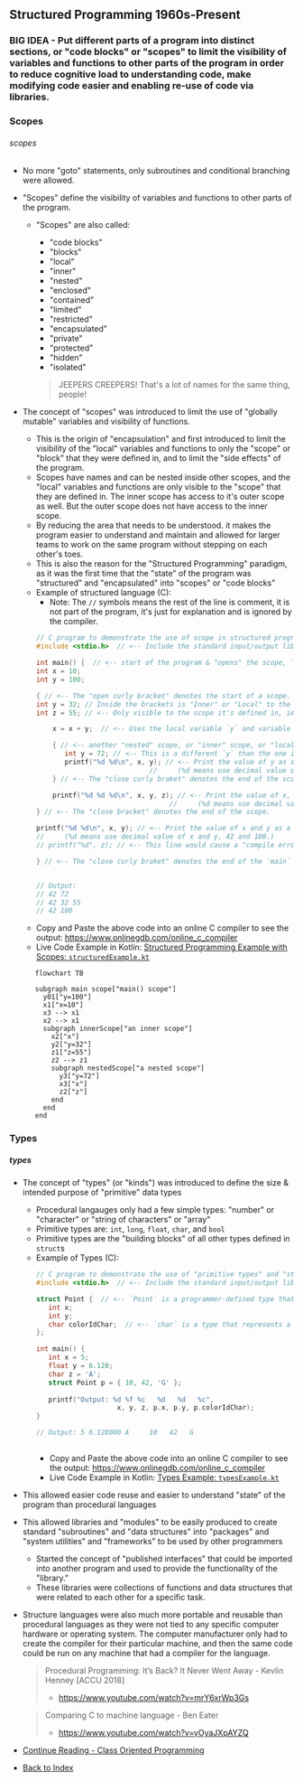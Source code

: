 ## Structured Programming 1960s-Present <a name="structured-programming"></a>

### BIG IDEA - Put different parts of a program into distinct sections, or "code blocks" or "scopes" to limit the visibility of variables and functions to other parts of the program in order to reduce cognitive load to understanding code, make modifying code easier and enabling re-use of code via libraries.

### Scopes <a name="scopes"></a>
###### scopes
- No more "goto" statements, only subroutines and conditional branching were allowed.
- "Scopes" define the visibility of variables and functions to other parts of the program.
  - "Scopes" are also called:
    - "code blocks"
    - "blocks" 
    - "local"
    - "inner"
    - "nested"
    - "enclosed"
    - "contained"
    - "limited"
    - "restricted"
    - "encapsulated"
    - "private"
    - "protected"
    - "hidden"
    - "isolated" 
    
    > JEEPERS CREEPERS! That's a lot of names for the same thing, people!

- The concept of "scopes" was introduced to limit the use of "globally mutable" variables and visibility of functions.
  - This is the origin of "encapsulation" and first introduced to limit the visibility of the "local" variables
    and functions to only the "scope" or "block" that they were defined in, and to limit the "side effects" of the program.
  - Scopes have names and can be nested inside other scopes, and the "local" variables and functions are only visible
    to the "scope" that they are defined in. The inner scope has access to it's outer scope as well. But the outer scope
    does not have access to the inner scope.
  - By reducing the area that needs to be understood. it makes the program easier to understand and maintain and
    allowed for larger teams to work on the same program without stepping on each other's toes.
  - This is also the reason for the "Structured Programming" paradigm, as it was the first time that the "state"
    of the program was "structured" and "encapsulated" into "scopes" or "code blocks"
  - Example of structured language (C):
      - Note: The `//` symbols means the rest of the line is comment, it is not part of the program,
        it's just for explanation and is ignored by the compiler.
    ```C
    // C program to demonstrate the use of scope in structured programming.
    #include <stdio.h>  // <-- Include the standard input/output library.
    
    int main() {  // <-- start of the program & "opens" the scope, `int` means the function returns an integer, `main` is the name of the function.
    int x = 10;
    int y = 100;
    
    { // <-- The "open curly bracket" denotes the start of a scope. This is an "inner" or "nested"  scope.
    int y = 32; // Inside the brackets is "Inner" or "Local" to the scope.
    int z = 55; // <-- Only visible to the scope it's defined in, ie: this one.
    
        x = x + y;  // <-- Uses the local variable `y` and variable `x` from the Outer `main` function scope. 
    
        { // <-- another "nested" scope, or "inner" scope, or "local" scope.
           int y = 72; // <-- This is a different `y` than the one in the `main` scope.
           printf("%d %d\n", x, y); // <-- Print the value of y as a decimal number, ("\n" means "go to next line")
                                //     (%d means use decimal value of x and y, 42 and 72.)
        } // <-- The "close curly braket" denotes the end of the scope.
    
        printf("%d %d %d\n", x, y, z); // <-- Print the value of x, y, and z as a decimal number 
                                     //     (%d means use decimal value of x, y, and z, 42, 32, and 55.) 
    } // <-- The "close bracket" denotes the end of the scope.
    
    printf("%d %d\n", x, y); // <-- Print the value of x and y as a decimal number
    //     (%d means use decimal value of x and y, 42 and 100.)
    // printf("%d", z); // <-- This line would cause a "compile error" because the variable "z" is not visible in this scope.
    
    } // <-- The "close curly braket" denotes the end of the `main` scope.
    
    
    // Output:
    // 42 72
    // 42 32 55
    // 42 100
    ```
  - Copy and Paste the above code into an online C compiler to see the output: https://www.onlinegdb.com/online_c_compiler
  - Live Code Example in Kotlin: [Structured Programming Example with Scopes: `structuredExample.kt`](src/main/kotlin/structuredExample.kt)

  ```mermaid
     flowchart TB
     
     subgraph main scope["main() scope"]
       y01["y=100"]
       x1["x=10"]
       x3 --> x1
       x2 --> x1
       subgraph innerScope["an inner scope"]
         x2["x"]
         y2["y=32"]
         z1["z=55"]
         z2 --> z1
         subgraph nestedScope["a nested scope"]
           y3["y=72"]
           x3["x"]
           z2["z"]
         end
       end
     end
  ```

### Types <a name="types"></a>
##### types
- The concept of "types" (or "kinds") was introduced to define the size & intended purpose of "primitive"
  data types
  - Procedural langauges only had a few simple types: "number" or "character" or "string of characters" or "array"
  - Primitive types are: `int`, `long`, `float`, `char`, and `bool`
  - Primitive types are the "building blocks" of all other types defined in `struct`s
  - Example of Types (C):
    ```C
    // C program to demonstrate the use of "primitive types" and "structs" in structured programming.
    #include <stdio.h>  // <-- Include the standard input/output library.
    
    struct Point {  // <-- `Point` is a programmer-defined type that is made up of other types (Structure or "struct")
       int x;
       int y;
       char colorIdChar;  // <-- `char` is a type that represents a single ASCII character (1 byte.)
    };
    
    int main() { 
       int x = 5; 
       float y = 6.128; 
       char z = 'A'; 
       struct Point p = { 10, 42, 'G' };
       
       printf("Output: %d %f %c   %d   %d   %c", 
                        x, y, z, p.x, p.y, p.colorIdChar);
    }
    
    // Output: 5 6.128000 A     10   42   G
     
    ```  
    - Copy and Paste the above code into an online C compiler to see the output: https://www.onlinegdb.com/online_c_compiler
    - Live Code Example in Kotlin: [Types Example: `typesExample.kt`](src/main/kotlin/typesExample.kt)

- This allowed easier code reuse and easier to understand "state" of the program than procedural languages
- This allowed libraries and "modules" to be easily produced to create standard "subroutines" and
  "data structures" into "packages" and "system utilities" and "frameworks" to be used by other programmers
    - Started the concept of "published interfaces" that could be imported into another program and used to
      provide the functionality of the "library."
    - These libraries were collections of functions and data structures that were related to each other for a specific task.
- Structure languages were also much more portable and reusable than procedural languages as they were not
  tied to any specific computer hardware or operating system. The computer manufacturer only had to create the
  compiler for their particular machine, and then the same code could be run on any machine that had a compiler
  for the language.
  
  > Procedural Programming: It’s Back? It Never Went Away - Kevlin Henney [ACCU 2018]
  > - https://www.youtube.com/watch?v=mrY6xrWp3Gs
 
  > Comparing C to machine language - Ben Eater
  > - https://www.youtube.com/watch?v=yOyaJXpAYZQ

- [Continue Reading - Class Oriented Programming](./09-ClassOrientedProgramming.md)
- [Back to Index](README.md)